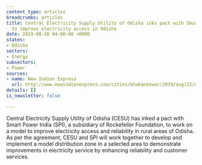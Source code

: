 ```yaml
---
content_type: articles
breadcrumbs: articles
title: Central Electricity Supply Utility of Odisha inks pact with Smart Power India
  to improve electricity access in Odisha
date: 2019-08-28 04:00:00 +0000
states:
- Odisha
sectors:
- Energy
subsectors:
- Power
sources:
- name: New Indian Express
  url: http://www.newindianexpress.com/cities/bhubaneswar/2019/aug/22/central-electricity-supply-utility-of-odisha-inks-pact-with-smart-power-india-to-improve-electricity-access-in-odisha-2022593.html
details: []
is_newsletter: false

---
```

Central Electricity Supply Utility of Odisha (CESU) has inked a pact with Smart Power India (SPI), a subsidiary of Rockefeller Foundation, to work on a model to improve electricity access and reliability in rural areas of Odisha. As per the agreement, CESU and SPI will work together to develop and implement a model distribution zone in a selected area to demonstrate improvements in electricity service by enhancing reliability and customer services.
